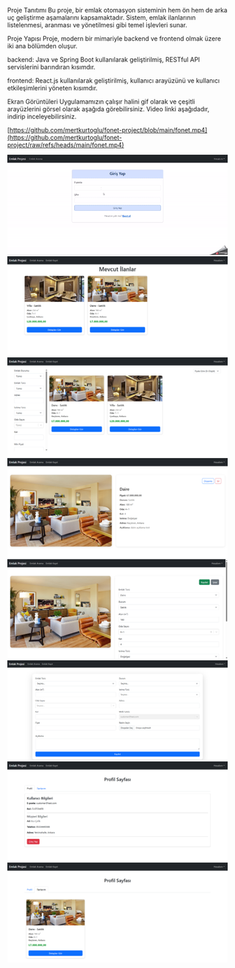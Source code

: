 Proje Tanıtımı
Bu proje, bir emlak otomasyon sisteminin hem ön hem de arka uç geliştirme aşamalarını kapsamaktadır. Sistem, emlak ilanlarının listelenmesi, aranması ve yönetilmesi gibi temel işlevleri sunar.

Proje Yapısı
Proje, modern bir mimariyle backend ve frontend olmak üzere iki ana bölümden oluşur.

backend: Java ve Spring Boot kullanılarak geliştirilmiş, RESTful API servislerini barındıran kısımdır.

frontend: React.js kullanılarak geliştirilmiş, kullanıcı arayüzünü ve kullanıcı etkileşimlerini yöneten kısımdır.

Ekran Görüntüleri
Uygulamamızın çalışır halini gif olarak ve çeşitli arayüzlerini görsel olarak aşağıda görebilirsiniz. Video linki aşağıdadır, indirip inceleyebilirsiniz.

[https://github.com/mertkurtoglu/fonet-project/blob/main/fonet.mp4](https://github.com/mertkurtoglu/fonet-project/raw/refs/heads/main/fonet.mp4)

<img src="fonetgif.gif" >
<img src="2025-09-01_13h15_43.png" >
<img src="2025-09-01_13h16_00.png" >
<img src="2025-09-01_13h16_33.png" >
<img src="2025-09-01_13h16_41.png" >
<img src="2025-09-01_13h16_10.png" >
<img src="2025-09-01_13h16_17.png" >
<img src="2025-09-01_13h16_20.png" >
